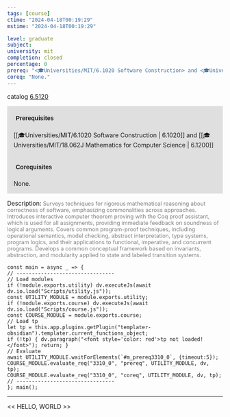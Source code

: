 ```yaml
---
tags: [course]
ctime: "2024-04-18T00:19:29"
mstime: "2024-04-18T00:19:29"

level: graduate
subject: 
university: mit
completion: closed
percentage: 0
prereq: "<🎓Universities/MIT/6.1020 Software Construction> and <🎓Universities/MIT/18.062J Mathematics for Computer Science>"
coreq: "None."
---
```


catalog [6.5120](http://student.mit.edu/catalog/m6a.html#6.5120)

<span style="display: block; padding: 15px; background-color: rgb(100, 100, 100, 0.2);"><font id="m_prereq3310_0" style="display: block; font-family: Arial, sans-serif; font-weight: bold; padding: 5px">Prerequisites</font><br><span id="prereq3310_0">[[🎓Universities/MIT/6.1020 Software Construction | 6.1020]] and [[🎓Universities/MIT/18.062J Mathematics for Computer Science | 6.1200]]</span></span>
<span style="display: block; padding: 15px; background-color: rgb(100, 100, 100, 0.2);"><font id="m_coreq3310_0" style="display: block; font-family: Arial, sans-serif; font-weight: bold; padding: 5px">Corequisites</font><br><span id="coreq3310_0">None.</span></span>

<font style="">Description:</font>
<font style="color: grey; font-size: 0.8rem;">Surveys techniques for rigorous mathematical reasoning about correctness of software, emphasizing commonalities across approaches. Introduces interactive computer theorem proving with the Coq proof assistant, which is used for all assignments, providing immediate feedback on soundness of logical arguments. Covers common program-proof techniques, including operational semantics, model checking, abstract interpretation, type systems, program logics, and their applications to functional, imperative, and concurrent programs. Develops a common conceptual framework based on invariants, abstraction, and modularity applied to state and labeled transition systems.</font>

```dataviewjs
const main = async _ => {
// --------------------------------
// Load modules
if (!module.exports.utility) dv.executeJs(await dv.io.load("Scripts/utility.js"));
const UTILITY_MODULE = module.exports.utility;
if (!module.exports.course) dv.executeJs(await dv.io.load("Scripts/course.js"));
const COURSE_MODULE = module.exports.course;
// Load tp
let tp = this.app.plugins.getPlugin("templater-obsidian").templater.current_functions_object;
if (!tp) { dv.paragraph("<font style='color: red'>tp not loaded!</font>"); return; }
// Evaluate
await UTILITY_MODULE.waitForElements(`#m_prereq3310_0`, {timeout:5});
COURSE_MODULE.evaluate_req("3310_0", "prereq", UTILITY_MODULE, dv, tp);
COURSE_MODULE.evaluate_req("3310_0", "coreq", UTILITY_MODULE, dv, tp);
// --------------------------------
}; main();
```

---

<< HELLO, WORLD >>
